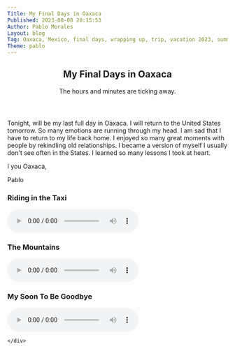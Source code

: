 ```yaml
---
Title: My Final Days in Oaxaca
Published: 2023-08-08 20:15:53
Author: Pablo Morales
Layout: blog
Tag: Oaxaca, Mexico, final days, wrapping up, trip, vacation 2023, summer 2023, audio post
Theme: pablo
---
```

<article class="cf ph3 ph5-ns pv5 bg-yellow navy b--dashed b--dark-green">
  <header class="fn fl-ns w-50-ns pr4-ns">
    <h1 class="mb3 mt0 lh-title">My Final Days in Oaxaca</h1>
    <time class="f6 ttu tracked gray">The hours and minutes are ticking away. </time>
  </header>
  <div class="fn fl-ns w-50-ns">
    <div class="lh-copy measure mt4 mt0-ns" markdown="1">
Tonight, will be my last full day in Oaxaca. I will return to the United States tomorrow. So many emotions are running through my head. I am sad that I have to return to my life back home. I enjoyed so many great moments with people by rekindling old relationships. I became a version of myself I usually don't see often in the States. I learned so many lessons I took at heart. 

I <i class="fa-solid fa-heart red"></i> you Oaxaca,

Pablo
    </div>
    <div class="lh-copy measure" markdown="1">
### Riding in the Taxi <i class="fa-solid fa-taxi light-red"></i>
<audio controls class="green bg-navy haudio">
  <source src="https://static.lifeofpablo.com/media/audio/Boulevard Eduardo Mata.m4a" type="audio/mp4">
  Your browser does not support the audio tag.
</audio> 

### The Mountains <i class="fa-solid fa-mountain light-blue"></i>

<audio controls class="green bg-green haudio">
  <source src="https://static.lifeofpablo.com/media/audio/Boulevard Eduardo Mata 3.m4a" type="audio/mp4">
  Your browser does not support the audio tag.
</audio> 

### My Soon To Be Goodbye <i class="fa-solid fa-hand orange"></i>

<audio controls class="green bg-purple haudio">
  <source src="https://static.lifeofpablo.com/media/audio/Boulevard Eduardo Mata 2.m4a" type="audio/mp4">
  Your browser does not support the audio tag.
</audio> 


    </div>
  </div>
</article>

